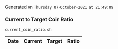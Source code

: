 Generated on `Thursday 07-October-2021 at 21:49:09`

### Current to Target Coin Ratio
`current_coin_ratio.sh`

Date|Current|Target|Ratio
---|---|---|---

